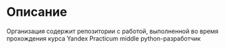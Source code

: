 # Описание

Организация содержит репозитории с работой, выполненной во время прохождения курса Yandex Practicum middle python-разработчик
